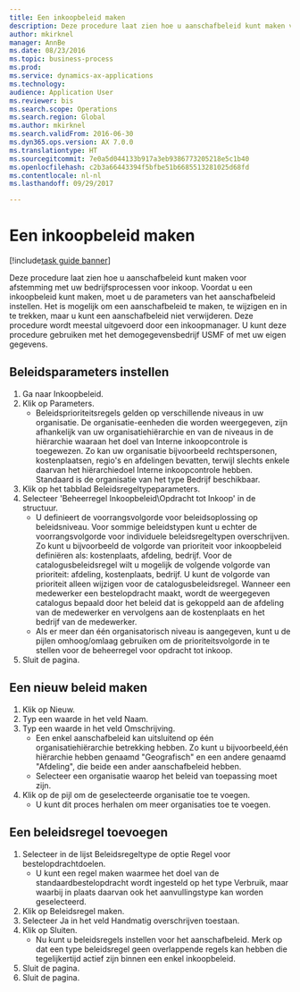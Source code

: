 ```yaml
--- 
title: Een inkoopbeleid maken
description: Deze procedure laat zien hoe u aanschafbeleid kunt maken voor afstemming met uw bedrijfsprocessen voor inkoop.
author: mkirknel
manager: AnnBe
ms.date: 08/23/2016
ms.topic: business-process
ms.prod: 
ms.service: dynamics-ax-applications
ms.technology: 
audience: Application User
ms.reviewer: bis
ms.search.scope: Operations
ms.search.region: Global
ms.author: mkirknel
ms.search.validFrom: 2016-06-30
ms.dyn365.ops.version: AX 7.0.0
ms.translationtype: HT
ms.sourcegitcommit: 7e0a5d044133b917a3eb9386773205218e5c1b40
ms.openlocfilehash: c2b3a66443394f5bfbe51b6685513281025d68fd
ms.contentlocale: nl-nl
ms.lasthandoff: 09/29/2017

---
```

# <a name="create-purchasing-policies"></a>Een inkoopbeleid maken

[!include[task guide banner](../../includes/task-guide-banner.md)]

Deze procedure laat zien hoe u aanschafbeleid kunt maken voor afstemming met uw bedrijfsprocessen voor inkoop. Voordat u een inkoopbeleid kunt maken, moet u de parameters van het aanschafbeleid instellen. Het is mogelijk om een aanschafbeleid te maken, te wijzigen en in te trekken, maar u kunt een aanschafbeleid niet verwijderen. Deze procedure wordt meestal uitgevoerd door een inkoopmanager. U kunt deze procedure gebruiken met het demogegevensbedrijf USMF of met uw eigen gegevens.


## <a name="set-up-policy-parameters"></a>Beleidsparameters instellen
1. Ga naar Inkoopbeleid.
2. Klik op Parameters.
    * Beleidsprioriteitsregels gelden op verschillende niveaus in uw organisatie. De organisatie-eenheden die worden weergegeven, zijn afhankelijk van uw organisatiehiërarchie en van de niveaus in de hiërarchie waaraan het doel van Interne inkoopcontrole is toegewezen. Zo kan uw organisatie bijvoorbeeld rechtspersonen, kostenplaatsen, regio's en afdelingen bevatten, terwijl slechts enkele daarvan het hiërarchiedoel Interne inkoopcontrole hebben. Standaard is de organisatie van het type Bedrijf beschikbaar.  
3. Klik op het tabblad Beleidsregeltypeparameters.
4. Selecteer 'Beheerregel Inkoopbeleid\Opdracht tot Inkoop' in de structuur.
    * U definieert de voorrangsvolgorde voor beleidsoplossing op beleidsniveau. Voor sommige beleidstypen kunt u echter de voorrangsvolgorde voor individuele beleidsregeltypen overschrijven. Zo kunt u bijvoorbeeld de volgorde van prioriteit voor inkoopbeleid definiëren als: kostenplaats, afdeling, bedrijf. Voor de catalogusbeleidsregel wilt u mogelijk de volgende volgorde van prioriteit: afdeling, kostenplaats, bedrijf. U kunt de volgorde van prioriteit alleen wijzigen voor de catalogusbeleidsregel. Wanneer een medewerker een bestelopdracht maakt, wordt de weergegeven catalogus bepaald door het beleid dat is gekoppeld aan de afdeling van de medewerker en vervolgens aan de kostenplaats en het bedrijf van de medewerker.  
    * Als er meer dan één organisatorisch niveau is aangegeven, kunt u de pijlen omhoog/omlaag gebruiken om de prioriteitsvolgorde in te stellen voor de beheerregel voor opdracht tot inkoop.  
5. Sluit de pagina.

## <a name="create-a-new-policy"></a>Een nieuw beleid maken
1. Klik op Nieuw.
2. Typ een waarde in het veld Naam.
3. Typ een waarde in het veld Omschrijving.
    * Een enkel aanschafbeleid kan uitsluitend op één organisatiehiërarchie betrekking hebben. Zo kunt u bijvoorbeeld,één hiërarchie hebben genaamd "Geografisch" en een andere genaamd "Afdeling", die beide een ander aanschafbeleid hebben.  
    * Selecteer een organisatie waarop het beleid van toepassing moet zijn.  
4. Klik op de pijl om de geselecteerde organisatie toe te voegen.
    * U kunt dit proces herhalen om meer organisaties toe te voegen.  

## <a name="add-a-policy-rule"></a>Een beleidsregel toevoegen
1. Selecteer in de lijst Beleidsregeltype de optie Regel voor bestelopdrachtdoelen.
    * U kunt een regel maken waarmee het doel van de standaardbestelopdracht wordt ingesteld op het type Verbruik, maar waarbij in plaats daarvan ook het aanvullingstype kan worden geselecteerd.  
2. Klik op Beleidsregel maken.
3. Selecteer Ja in het veld Handmatig overschrijven toestaan.
4. Klik op Sluiten.
    * Nu kunt u beleidsregels instellen voor het aanschafbeleid.   Merk op dat een type beleidsregel geen overlappende regels kan hebben die tegelijkertijd actief zijn binnen een enkel inkoopbeleid.  
5. Sluit de pagina.
6. Sluit de pagina.



